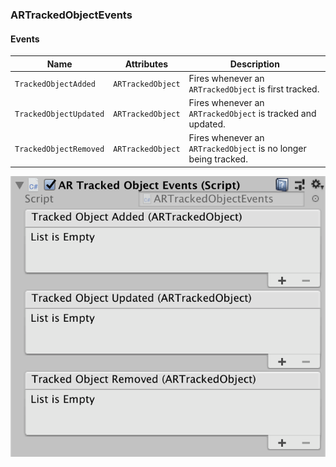 ### ARTrackedObjectEvents

#### Events

| Name | Attributes | Description |
| ---- | ---------- | ----------- |
| `TrackedObjectAdded` | `ARTrackedObject` | Fires whenever an `ARTrackedObject` is first tracked. |
| `TrackedObjectUpdated` | `ARTrackedObject` | Fires whenever an `ARTrackedObject` is tracked and updated. |
| `TrackedObjectRemoved` | `ARTrackedObject` | Fires whenever an `ARTrackedObject` is no longer being tracked. |

![](../Screenshots/ARTrackedObjectEvents.png)
